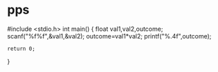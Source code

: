 # pps
#include <stdio.h>
int main()
{
     float val1,val2,outcome;
    scanf("%f%f",&val1,&val2);
    outcome=val1*val2;
    printf("%.4f",outcome);


	return 0;
}
